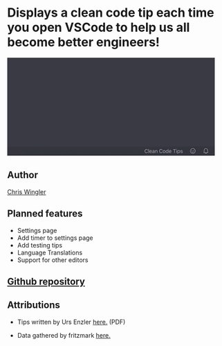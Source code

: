 # Displays a clean code tip each time you open VSCode to help us all become better engineers!

![Video of clean code tips popping up](images/tips.gif "Tip popups!")

## Author

[Chris Wingler](https://chriswingler.github.io/)

## Planned features
- Settings page
- Add timer to settings page
- Add testing tips
- Language Translations
- Support for other editors


## [Github repository](https://github.com/chriswingler/clean-code-tips)

## Attributions

- Tips written by Urs Enzler [here.](https://www.planetgeek.ch/wp-content/uploads/2014/11/Clean-Code-V2.4.pdf) (PDF)

- Data gathered by fritzmark [here.](https://github.com/fritzmark/CleanCodeCheatSheetJson)